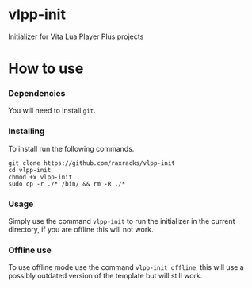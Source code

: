 # vlpp-init
Initializer for Vita Lua Player Plus projects

# How to use
### Dependencies
You will need to install ``git``.

### Installing
To install run the following commands.
```
git clone https://github.com/raxracks/vlpp-init
cd vlpp-init
chmod +x vlpp-init
sudo cp -r ./* /bin/ && rm -R ./*
```

### Usage
Simply use the command ``vlpp-init`` to run the initializer in the current directory, if you are offline this will not work.

### Offline use
To use offline mode use the command ``vlpp-init offline``, this will use a possibly outdated version of the template but will still work.
